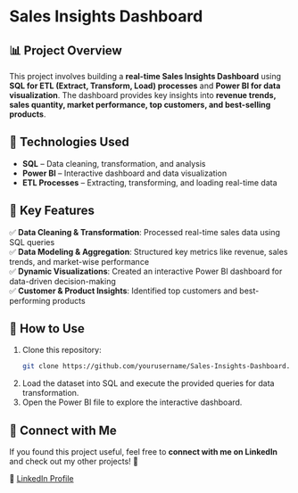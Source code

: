 # Sales Insights Dashboard  

## 📊 Project Overview  
This project involves building a **real-time Sales Insights Dashboard** using **SQL for ETL (Extract, Transform, Load) processes** and **Power BI for data visualization**. The dashboard provides key insights into **revenue trends, sales quantity, market performance, top customers, and best-selling products**.  

## 🔧 Technologies Used  
- **SQL** – Data cleaning, transformation, and analysis  
- **Power BI** – Interactive dashboard and data visualization  
- **ETL Processes** – Extracting, transforming, and loading real-time data  

## 🚀 Key Features  
✅ **Data Cleaning & Transformation**: Processed real-time sales data using SQL queries  
✅ **Data Modeling & Aggregation**: Structured key metrics like revenue, sales trends, and market-wise performance  
✅ **Dynamic Visualizations**: Created an interactive Power BI dashboard for data-driven decision-making  
✅ **Customer & Product Insights**: Identified top customers and best-performing products  


## 📝 How to Use  
1. Clone this repository:  
   ```bash
   git clone https://github.com/yourusername/Sales-Insights-Dashboard.git
   ```  
2. Load the dataset into SQL and execute the provided queries for data transformation.  
3. Open the Power BI file to explore the interactive dashboard.  

## 🤝 Connect with Me  
If you found this project useful, feel free to **connect with me on LinkedIn** and check out my other projects! 🚀  

🔗 [LinkedIn Profile](https://www.linkedin.com/in/dhrumil-pawar/) 




